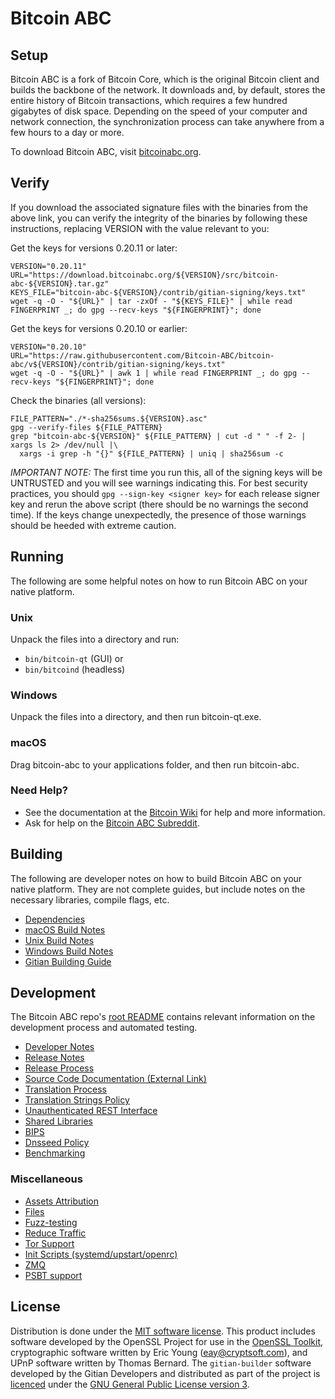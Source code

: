 Bitcoin ABC
=====================

Setup
---------------------
Bitcoin ABC is a fork of Bitcoin Core, which is the original Bitcoin client and builds the backbone of the network. It downloads and, by default, stores the entire history of Bitcoin transactions, which requires a few hundred gigabytes of disk space. Depending on the speed of your computer and network connection, the synchronization process can take anywhere from a few hours to a day or more.

To download Bitcoin ABC, visit [bitcoinabc.org](https://download.bitcoinabc.org/).

Verify
---------------------

If you download the associated signature files with the binaries from the above link,
you can verify the integrity of the binaries by following these instructions, replacing
VERSION with the value relevant to you:

Get the keys for versions 0.20.11 or later:
```
VERSION="0.20.11"
URL="https://download.bitcoinabc.org/${VERSION}/src/bitcoin-abc-${VERSION}.tar.gz"
KEYS_FILE="bitcoin-abc-${VERSION}/contrib/gitian-signing/keys.txt"
wget -q -O - "${URL}" | tar -zxOf - "${KEYS_FILE}" | while read FINGERPRINT _; do gpg --recv-keys "${FINGERPRINT}"; done
```

Get the keys for versions 0.20.10 or earlier:
```
VERSION="0.20.10"
URL="https://raw.githubusercontent.com/Bitcoin-ABC/bitcoin-abc/v${VERSION}/contrib/gitian-signing/keys.txt"
wget -q -O - "${URL}" | awk 1 | while read FINGERPRINT _; do gpg --recv-keys "${FINGERPRINT}"; done
```

Check the binaries (all versions):
```
FILE_PATTERN="./*-sha256sums.${VERSION}.asc"
gpg --verify-files ${FILE_PATTERN}
grep "bitcoin-abc-${VERSION}" ${FILE_PATTERN} | cut -d " " -f 2- | xargs ls 2> /dev/null |\
  xargs -i grep -h "{}" ${FILE_PATTERN} | uniq | sha256sum -c
```

*IMPORTANT NOTE:* The first time you run this, all of the signing keys will be UNTRUSTED and you will see warnings
indicating this.  For best security practices, you should `gpg --sign-key <signer key>` for each release signer key
and rerun the above script (there should be no warnings the second time). If the keys change unexpectedly,
the presence of those warnings should be heeded with extreme caution.

Running
---------------------
The following are some helpful notes on how to run Bitcoin ABC on your native platform.

### Unix

Unpack the files into a directory and run:

- `bin/bitcoin-qt` (GUI) or
- `bin/bitcoind` (headless)

### Windows

Unpack the files into a directory, and then run bitcoin-qt.exe.

### macOS

Drag bitcoin-abc to your applications folder, and then run bitcoin-abc.

### Need Help?

* See the documentation at the [Bitcoin Wiki](https://en.bitcoin.it/wiki/Main_Page)
for help and more information.
* Ask for help on the [Bitcoin ABC Subreddit](https://www.reddit.com/r/BitcoinABC/).

Building
---------------------
The following are developer notes on how to build Bitcoin ABC on your native platform. They are not complete guides, but include notes on the necessary libraries, compile flags, etc.

- [Dependencies](dependencies.md)
- [macOS Build Notes](build-osx.md)
- [Unix Build Notes](build-unix.md)
- [Windows Build Notes](build-windows.md)
- [Gitian Building Guide](gitian-building.md)

Development
---------------------
The Bitcoin ABC repo's [root README](/README.md) contains relevant information on the development process and automated testing.

- [Developer Notes](developer-notes.md)
- [Release Notes](release-notes.md)
- [Release Process](release-process.md)
- [Source Code Documentation (External Link)](https://www.bitcoinabc.org/doc/dev/)
- [Translation Process](translation_process.md)
- [Translation Strings Policy](translation_strings_policy.md)
- [Unauthenticated REST Interface](REST-interface.md)
- [Shared Libraries](shared-libraries.md)
- [BIPS](bips.md)
- [Dnsseed Policy](dnsseed-policy.md)
- [Benchmarking](benchmarking.md)

### Miscellaneous
- [Assets Attribution](assets-attribution.md)
- [Files](files.md)
- [Fuzz-testing](fuzzing.md)
- [Reduce Traffic](reduce-traffic.md)
- [Tor Support](tor.md)
- [Init Scripts (systemd/upstart/openrc)](init.md)
- [ZMQ](zmq.md)
- [PSBT support](psbt.md)

License
---------------------
Distribution is done under the [MIT software license](/COPYING).
This product includes software developed by the OpenSSL Project for use in the [OpenSSL Toolkit](https://www.openssl.org/), cryptographic software written by Eric Young ([eay@cryptsoft.com](mailto:eay@cryptsoft.com)), and UPnP software written by Thomas Bernard.
The `gitian-builder` software developed by the Gitian Developers and distributed
as part of the project is [licenced](../contrib/gitian-builder/LICENSE) under the [GNU General Public License version 3](../contrib/gitian-builder/COPYING).

